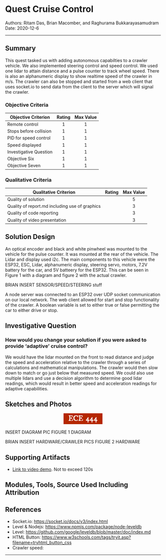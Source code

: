 # Quest Cruise Control

Authors: Ritam Das, Brian Macomber, and Raghurama Bukkarayasamudram
Date: 2020-12-6

---

## Summary

This quest tasked us with adding autonomous capabilties to a crawler vehicle. We also implemented steering control and speed control. We used one lidar to attain distance and a pulse counter to track wheel speed. There is also an alphanumeric display to show realtime speed of the crawler in m/s. The crawler can also be stopped and started from a web client that uses socket.io to send data from the client to the server which will signal the crawler.

### Objective Criteria

| Objective Criterion    | Rating | Max Value |
| ---------------------- | :----: | :-------: |
| Remote control         |   1    |     1     |
| Stops before collision |   1    |     1     |
| PID for speed control  |   1    |     1     |
| Speed displayed        |   1    |     1     |
| Investigative Question |   1    |     1     |
| Objective Six          |   1    |     1     |
| Objective Seven        |   1    |     1     |

### Qualitative Criteria

| Qualitative Criterion                          | Rating | Max Value |
| ---------------------------------------------- | :----: | :-------: |
| Quality of solution                            |        |     5     |
| Quality of report.md including use of graphics |        |     3     |
| Quality of code reporting                      |        |     3     |
| Quality of video presentation                  |        |     3     |

## Solution Design

An optical encoder and black and white pinwheel was mounted to the vehicle for the pulse counter. It was mounted at the rear of the vehicle. The Lidar and display used i2c. The main components to this vehicle were the ESP32, ESC, Lidar, alphanumeric display, steering servo, motors, 7.2V battery for the car, and 5V batteery for the ESP32. This can be seen in Figure 1 with a diagram and figure 2 with the actual crawler.

BRIAN INSERT SENSOR/SPEED/STEERING stuff

A node server was connected to an ESP32 over UDP socket communication on our local network. The web client allowed for start and stop functionality of the crawler. A boolean variable is set to either true or false permitting the car to either drive or stop.

## Investigative Question

### How would you change your solution if you were asked to provide ‘adaptive’ cruise control?

We would have the lidar mounted on the front to read distance and judge the speed and acceleration relative to the crawler through a series of calculations and mathematical manipulations. The crawler would then slow down to match or go just below that measured speed. We could also use multiple lidars and use a decision algorithm to determine good lidar readings, which would result in better speed and acceleration readings for adaptive capabilities.

## Sketches and Photos

<center><img src="./images/ece444.png" width="25%" /></center>  
<center> </center>

INSERT DIAGRAM PIC FIGURE 1 DIAGRAM

BRIAN INSERT HARDWARE/CRAWLER PICS FIGURE 2 HARDWARE

## Supporting Artifacts

- [Link to video demo](). Not to exceed 120s

## Modules, Tools, Source Used Including Attribution

## References

- Socket.io: https://socket.io/docs/v3/index.html
- Level & Nodejs: https://www.npmjs.com/package/node-leveldb
- Level: https://github.com/google/leveldb/blob/master/doc/index.md
- HTML Button: https://www.w3schools.com/tags/tryit.asp?filename=tryhtml_button_css
- Crawler speed:

---
